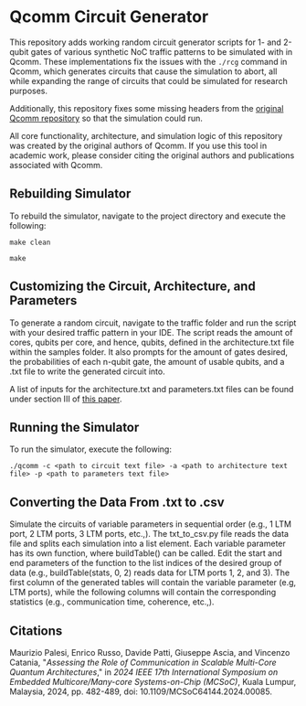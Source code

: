 # Qcomm Circuit Generator
This repository adds working random circuit generator scripts for 1- and 2-qubit gates of various synthetic NoC traffic patterns to be simulated with in Qcomm. These implementations fix the issues with the `./rcg` command in Qcomm, which generates circuits that cause the simulation to abort, all while expanding the range of circuits that could be simulated for research purposes.

Additionally, this repository fixes some missing headers from the [original Qcomm repository](https://github.com/mpalesi/qcomm) so that the simulation could run.

All core functionality, architecture, and simulation logic of this repository was created by the original authors of Qcomm. If you use this tool in academic work, please consider citing the original authors and publications associated with Qcomm.

## Rebuilding Simulator
To rebuild the simulator, navigate to the project directory and execute the following:

`make clean`

`make`

## Customizing the Circuit, Architecture, and Parameters
To generate a random circuit, navigate to the traffic folder and run the script with your desired traffic pattern in your IDE. The script reads the amount of cores, qubits per core, and hence, qubits, defined in the architecture.txt file within the samples folder. It also prompts for the amount of gates desired, the probabilities of each n-qubit gate, the amount of usable qubits, and a .txt file to write the generated circuit into.

A list of inputs for the architecture.txt and parameters.txt files can be found under section III of [this paper](https://arxiv.org/pdf/2405.16275).

## Running the Simulator
To run the simulator, execute the following:

`./qcomm -c <path to circuit text file> -a <path to architecture text file> -p <path to parameters text file>`

## Converting the Data From .txt to .csv
Simulate the circuits of variable parameters in sequential order (e.g., 1 LTM port, 2 LTM ports, 3 LTM ports, etc.,). The txt_to_csv.py file reads the data file and splits each simulation into a list element. Each variable parameter has its own function, where buildTable() can be called. Edit the start and end parameters of the function to the list indices of the desired group of data (e.g., buildTable(stats, 0, 2) reads data for LTM ports 1, 2, and 3). The first column of the generated tables will contain the variable parameter (e.g, LTM ports), while the following columns will contain the corresponding statistics (e.g., communication time, coherence, etc.,).

## Citations
Maurizio Palesi, Enrico Russo, Davide Patti, Giuseppe Ascia, and Vincenzo Catania, "_Assessing the Role of Communication in Scalable Multi-Core Quantum Architectures_," in _2024 IEEE 17th International Symposium on Embedded Multicore/Many-core Systems-on-Chip (MCSoC)_, Kuala Lumpur, Malaysia, 2024, pp. 482-489, doi: 10.1109/MCSoC64144.2024.00085.
